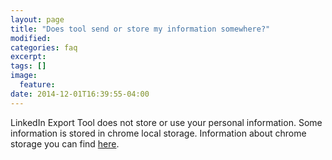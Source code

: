 ```yaml
---
layout: page
title: "Does tool send or store my information somewhere?"
modified:
categories: faq
excerpt:
tags: []
image:
  feature:
date: 2014-12-01T16:39:55-04:00
---
```


LinkedIn Export Tool does not store or use your personal information. Some information is stored in chrome local storage. Information about chrome storage you can find [here](https://developer.chrome.com/apps/storage).

